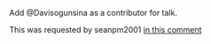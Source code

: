 Add @Davisogunsina as a contributor for talk.

This was requested by seanpm2001 [in this comment](https://github.com/seanpm2001/seanpm2001/issues/22#issuecomment-1002849989)
